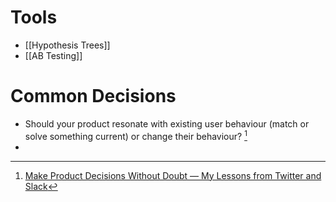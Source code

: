 # Tools
- [[Hypothesis Trees]]
- [[AB Testing]]


# Common Decisions
- Should your product resonate with existing user behaviour (match or solve something current) or change their behaviour? [^1]
- 

[^1]: [Make Product Decisions Without Doubt — My Lessons from Twitter and Slack](https://firstround.com/review/make-product-decisions-without-doubt-my-lessons-from-twitter-and-slack/)